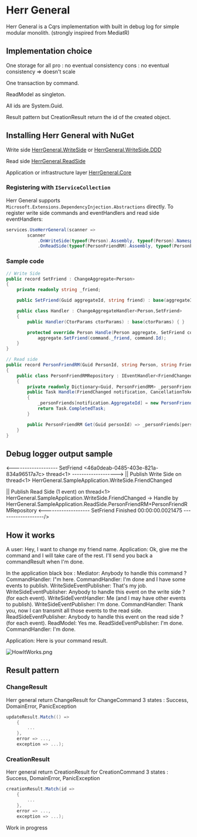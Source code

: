 # Herr General

Herr General is a Cqrs implementation with built in debug log for simple modular monolith.
(strongly inspired from MediatR)

## Implementation choice

One storage for all
pro : no eventual consistency
cons : no eventual consistency => doesn't scale

One transaction by command.

ReadModel as singleton.

All ids are System.Guid.

Result pattern but CreationResult return the id of the created object.

## Installing Herr General with NuGet

Write side
[HerrGeneral.WriteSide](https://www.nuget.org/packages/HerrGeneral.WriteSide/)
or
[HerrGeneral.WriteSide.DDD](https://www.nuget.org/packages/HerrGeneral.WriteSide.DDD/)

Read side
[HerrGeneral.ReadSide](https://www.nuget.org/packages/HerrGeneral.ReadSide/)

Application or infrastructure layer
[HerrGeneral.Core](https://www.nuget.org/packages/HerrGeneral.Core/)

### Registering with `IServiceCollection`

Herr General supports `Microsoft.Extensions.DependencyInjection.Abstractions` directly.
To register write side commands and eventHandlers and read side eventHandlers:

```csharp
services.UseHerrGeneral(scanner =>
        scanner
            .OnWriteSide(typeof(Person).Assembly, typeof(Person).Namespace!)
            .OnReadSide(typeof(PersonFriendRM).Assembly, typeof(PersonFriendRM).Namespace!));
```

### Sample code

```csharp
// Write Side
public record SetFriend : ChangeAggregate<Person>
{
    private readonly string _friend;

    public SetFriend(Guid aggregateId, string friend) : base(aggregateId) => _friend = friend;

    public class Handler : ChangeAggregateHandler<Person,SetFriend>
    {
        public Handler(CtorParams ctorParams) : base(ctorParams) { }

        protected override Person Handle(Person aggregate, SetFriend command) => 
            aggregate.SetFriend(command._friend, command.Id);
    }
}

// Read side
public record PersonFriendRM(Guid PersonId, string Person, string Friend)
{
    public class PersonFriendRMRepository : IEventHandler<FriendChanged>
    {
        private readonly Dictionary<Guid, PersonFriendRM> _personFriends = new();
        public Task Handle(FriendChanged notification, CancellationToken cancellationToken)
        {
            _personFriends[notification.AggregateId] = new PersonFriendRM(notification.AggregateId, notification.Person, notification.FriendName);
            return Task.CompletedTask;
        }

        public PersonFriendRM Get(Guid personId) => _personFriends[personId];
    }    
}
```

## Debug logger output sample

<------------------- SetFriend <46a0deab-0485-403e-821a-834a96517a7c> thread<1> ------------------->
|| Publish Write Side on thread<1>
HerrGeneral.SampleApplication.WriteSide.FriendChanged

|| Publish Read Side (1 event) on thread<1>
HerrGeneral.SampleApplication.WriteSide.FriendChanged
-> Handle by HerrGeneral.SampleApplication.ReadSide.PersonFriendRM+PersonFriendRMRepository
<------------------- SetFriend Finished 00:00:00.0021475 -------------------/>

## How it works

A user: Hey, I want to change my friend name.
Application: Ok, give me the command and I will take care of the rest. I'll send you back a commandResult when I'm done.

In the application black box :
Mediator: Anybody to handle this command ?
CommandHandler: I"m here.
CommandHandler: I'm done and I have some events to publish.
WriteSideEventPublisher: That's my job.
WriteSideEventPublisher: Anybody to handle this event on the write side ? (for each event).
WriteSideEventHandler: Me (and I may have other events to publish).
WriteSideEventPublisher: I'm done.
CommandHandler: Thank you, now I can transmit all those events to the read side.
ReadSideEventPublisher: Anybody to handle this event on the read side ? (for each event).
ReadModel: Yes me.
ReadSideEventPublisher: I'm done.
CommandHandler: I'm done.

Application: Here is your command result.

![HowItWorks.png](..\assets\HowItWorks.png)

## Result pattern

### ChangeResult

Herr general return ChangeResult for ChangeCommand
3 states : Success, DomainError, PanicException

```csharp
updateResult.Match(() =>
    {
        ...
    },
    error => ...,
    exception => ...);
```

### CreationResult

Herr general return CreationResult for CreationCommand
3 states : Success<Guid>, DomainError, PanicException

```csharp
creationResult.Match(id =>
    {
        ...
    },
    error => ...,
    exception => ...);
```







Work in progress
